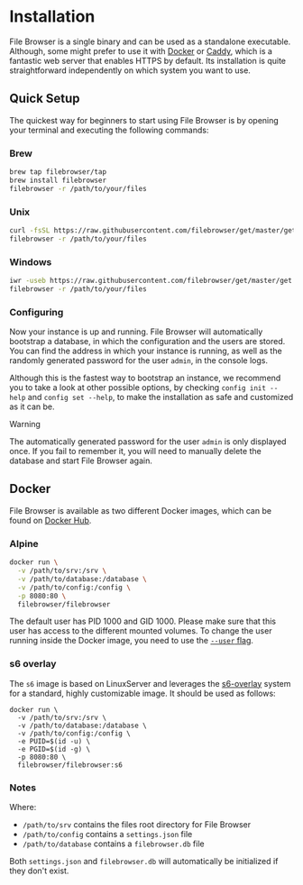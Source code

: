 # Installation

File Browser is a single binary and can be used as a standalone executable. Although, some might prefer to use it with [Docker](https://www.docker.com) or [Caddy](https://caddyserver.com), which is a fantastic web server that enables HTTPS by default. Its installation is quite straightforward independently on which system you want to use.

## Quick Setup

The quickest way for beginners to start using File Browser is by opening your terminal and executing the following commands:

### Brew

```sh
brew tap filebrowser/tap
brew install filebrowser
filebrowser -r /path/to/your/files
```

### Unix

```sh
curl -fsSL https://raw.githubusercontent.com/filebrowser/get/master/get.sh | bash
filebrowser -r /path/to/your/files
```

### Windows

```sh
iwr -useb https://raw.githubusercontent.com/filebrowser/get/master/get.ps1 | iex
filebrowser -r /path/to/your/files
```

### Configuring

Now your instance is up and running. File Browser will automatically bootstrap a database, in which the configuration and the users are stored. You can find the address in which your instance is running, as well as the randomly generated password for the user `admin`, in the console logs.

Although this is the fastest way to bootstrap an instance, we recommend you to take a look at other possible options, by checking `config init --help` and `config set --help`, to make the installation as safe and customized as it can be.

> [!WARNING]
>
> The automatically generated password for the user `admin` is only displayed once. If you fail to remember it, you will need to manually delete the database and start File Browser again.

## Docker

File Browser is available as two different Docker images, which can be found on [Docker Hub](https://hub.docker.com/r/filebrowser/filebrowser).

### Alpine

```sh
docker run \
  -v /path/to/srv:/srv \
  -v /path/to/database:/database \
  -v /path/to/config:/config \
  -p 8080:80 \
  filebrowser/filebrowser
```

The default user has PID 1000 and GID 1000. Please make sure that this user has access to the different mounted volumes. To change the user running inside the Docker image, you need to use the [`--user` flag](https://docs.docker.com/engine/containers/run/#user).

### s6 overlay

The `s6` image is based on LinuxServer and leverages the [s6-overlay](https://github.com/just-containers/s6-overlay) system for a standard, highly customizable image. It should be used as follows:

```shell
docker run \
  -v /path/to/srv:/srv \
  -v /path/to/database:/database \
  -v /path/to/config:/config \
  -e PUID=$(id -u) \
  -e PGID=$(id -g) \
  -p 8080:80 \
  filebrowser/filebrowser:s6
```

### Notes

Where:

- `/path/to/srv` contains the files root directory for File Browser
- `/path/to/config` contains a `settings.json` file
- `/path/to/database` contains a `filebrowser.db` file

Both `settings.json` and `filebrowser.db` will automatically be initialized if they don't exist.
